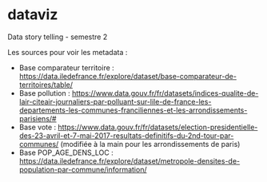 # dataviz
Data story telling - semestre 2 


Les sources pour voir les metadata : 
- Base comparateur territoire : https://data.iledefrance.fr/explore/dataset/base-comparateur-de-territoires/table/
- Base pollution :  https://www.data.gouv.fr/fr/datasets/indices-qualite-de-lair-citeair-journaliers-par-polluant-sur-lile-de-france-les-departements-les-communes-franciliennes-et-les-arrondissements-parisiens/#
- Base vote : https://www.data.gouv.fr/fr/datasets/election-presidentielle-des-23-avril-et-7-mai-2017-resultats-definitifs-du-2nd-tour-par-communes/  (modifiée à la main pour les arrondissements de paris)
- Base POP_AGE_DENS_LOC : https://data.iledefrance.fr/explore/dataset/metropole-densites-de-population-par-commune/information/ 
